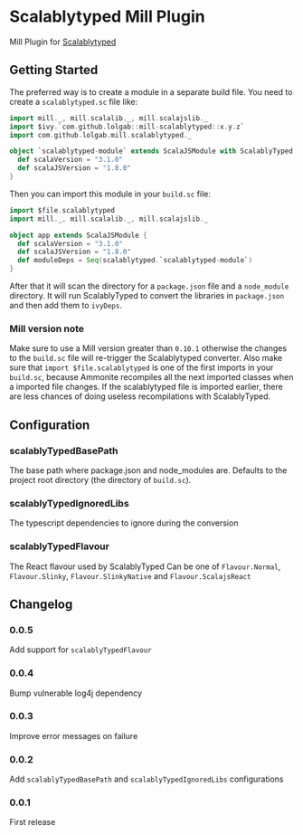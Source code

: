 # Scalablytyped Mill Plugin

Mill Plugin for [Scalablytyped](https://scalablytyped.org)

## Getting Started

The preferred way is to create a module in a separate build file.
You need to create a `scalablytyped.sc` file like:

```scala
import mill._, mill.scalalib._, mill.scalajslib._
import $ivy.`com.github.lolgab::mill-scalablytyped::x.y.z`
import com.github.lolgab.mill.scalablytyped._

object `scalablytyped-module` extends ScalaJSModule with ScalablyTyped {
  def scalaVersion = "3.1.0"
  def scalaJSVersion = "1.8.0"
}
```

Then you can import this module in your `build.sc` file:

```scala
import $file.scalablytyped
import mill._, mill.scalalib._, mill.scalajslib._

object app extends ScalaJSModule {
  def scalaVersion = "3.1.0"
  def scalaJSVersion = "1.8.0"
  def moduleDeps = Seq(scalablytyped.`scalablytyped-module`)
}
```

After that it will scan the directory for a `package.json` file and a `node_module` directory.
It will run ScalablyTyped to convert the libraries in `package.json` and then add them to `ivyDeps`.

### Mill version note

Make sure to use a Mill version greater than `0.10.1` otherwise the changes to the `build.sc` file will
re-trigger the Scalablytyped converter.
Also make sure that `import $file.scalablytyped` is one of the first imports in your `build.sc`, because
Ammonite recompiles all the next imported classes when a imported file changes. If the scalablytyped file
is imported earlier, there are less chances of doing useless recompilations with ScalablyTyped.

## Configuration

### scalablyTypedBasePath

The base path where package.json and node_modules are.
Defaults to the project root directory (the directory of `build.sc`).

### scalablyTypedIgnoredLibs

The typescript dependencies to ignore during the conversion

### scalablyTypedFlavour

The React flavour used by ScalablyTyped
Can be one of `Flavour.Normal`, `Flavour.Slinky`, `Flavour.SlinkyNative` and `Flavour.ScalajsReact` 

## Changelog

### 0.0.5

Add support for `scalablyTypedFlavour`

### 0.0.4

Bump vulnerable log4j dependency

### 0.0.3

Improve error messages on failure

### 0.0.2

Add `scalablyTypedBasePath` and `scalablyTypedIgnoredLibs` configurations

### 0.0.1

First release

